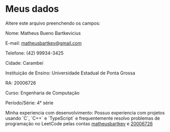 # Meus dados

Altere este arquivo preenchendo os campos:

Nome: Matheus Bueno Bartkevicius

E-mail: matheusbartkev@gmail.com

Telefone: (42) 99934-3425

Cidade: Carambeí

Instituição de Ensino: Universidade Estadual de Ponta Grossa

RA: 20006726

Curso: Engenharia de Computação

Período/Série: 4° série

Minha experiencia com desenvolvimento: Possuo experiencia com projetos usando \`C\`, \`C++\` e \`TypeScript\` e frequentemente resolvo problemas de programação no LeetCode pelas contas [matheusbartkev](https://leetcode.com/matheusbartkev/) e [20006726](https://leetcode.com/20006726/)
